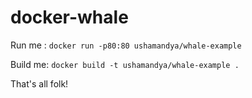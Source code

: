 # docker-whale

Run me : `docker run -p80:80 ushamandya/whale-example`

Build me: `docker build -t ushamandya/whale-example .`

That's all folk!